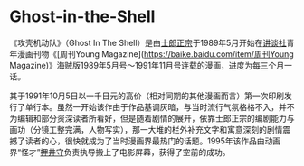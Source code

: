 # Ghost-in-the-Shell

《攻壳机动队》（Ghost In The Shell）是由[士郎正宗](https://baike.baidu.com/item/士郎正宗/3578439)于1989年5月开始在[讲谈社](https://baike.baidu.com/item/讲谈社/578274)青年漫画刊物《[周刊Young Magazine](https://baike.baidu.com/item/周刊Young Magazine)》海贼版1989年5月号～1991年11月号连载的漫画，进度为每三个月一话。

其于1991年10月5日以一千日元的高价（相对同期的其他漫画而言）第一次印刷发行了单行本。虽然一开始该作由于作品基调灰暗，与当时流行气氛格格不入，并不为编辑和部分资深读者所看好，但是随着剧情的展开，依靠士郎正宗的编剧能力与画功（分镜工整完满，人物写实），那一大堆的栏外补充文字和寓意深刻的剧情震撼了读者的心，很快就成为了当时漫画界最热门的话题。1995年该作品由动画界“怪才”[押井守](https://baike.baidu.com/item/押井守/1014704)负责执导搬上了电影屏幕，获得了空前的成功。